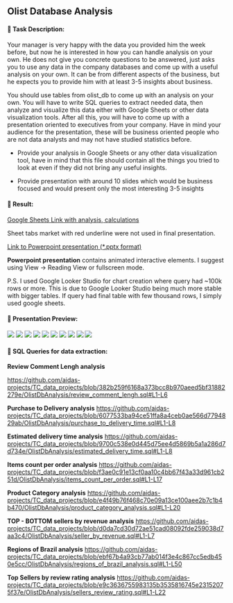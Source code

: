 ## Olist Database Analysis

#### :small_orange_diamond: Task Description:
Your manager is very happy with the data you provided him the week before, but now he is interested in how you can handle analysis on your own. He does not give you concrete questions to be answered, just asks you to use any data in the company databases and come up with a useful analysis on your own. It can be from different aspects of the business, but he expects you to provide him with at least 3-5 insights about business.

You should use tables from olist_db to come up with an analysis on your own. You will have to write SQL queries to extract needed data, then analyze and visualize this data either with Google Sheets or other data visualization tools. After all this, you will have to come up with a presentation oriented to executives from your company. Have in mind your audience for the presentation, these will be business oriented people who are not data analysts and may not have studied statistics before.

* Provide your analysis in Google Sheets or any other data visualization tool, have in mind that this file should contain all the things you tried to look at even if they did not bring any useful insights.

* Provide presentation with around 10 slides which would be business focused and would present only the most interesting 3-5 insights

#### :small_orange_diamond: Result:

[Google Sheets Link with analysis, calculations](https://docs.google.com/spreadsheets/d/1PnMO2s_RZ2QfIoSoawfZny68J9_Q3u0UvnrAz2yxVaw/edit?usp=sharing)

Sheet tabs market with red underline were not used in final presentation.

[Link to Powerpoint presentation (*.pptx format)](https://github.com/aidas-projects/TC_data_projects/blob/main/OlistDbAnalysis/olist_db_analysis.pptx)

**Powerpoint presentation** contains animated interactive elements. I suggest using View -> Reading View or fullscreen mode.

P.S. I used Google Looker Studio for chart creation where query had ~100k rows or more. This is due to Google Looker Studio being much more stable with bigger tables. If query had final table with few thousand rows, I simply used google sheets.


#### :pushpin: Presentation Preview:
<img src="https://github.com/aidas-projects/TC_data_projects/blob/main/OlistDbAnalysis/Slide2.PNG"/> 
<img src="https://github.com/aidas-projects/TC_data_projects/blob/main/OlistDbAnalysis/Slide3.PNG"/> 
<img src="https://github.com/aidas-projects/TC_data_projects/blob/main/OlistDbAnalysis/Slide4.PNG"/> 
<img src="https://github.com/aidas-projects/TC_data_projects/blob/main/OlistDbAnalysis/Slide5.PNG"/> 
<img src="https://github.com/aidas-projects/TC_data_projects/blob/main/OlistDbAnalysis/Slide6.PNG"/> 
<img src="https://github.com/aidas-projects/TC_data_projects/blob/main/OlistDbAnalysis/Slide7.PNG"/> 
<img src="https://github.com/aidas-projects/TC_data_projects/blob/main/OlistDbAnalysis/Slide8.PNG"/> 
<img src="https://github.com/aidas-projects/TC_data_projects/blob/main/OlistDbAnalysis/Slide9.PNG"/> 
<img src="https://github.com/aidas-projects/TC_data_projects/blob/main/OlistDbAnalysis/Slide10.PNG"/> 
<img src="https://github.com/aidas-projects/TC_data_projects/blob/main/OlistDbAnalysis/Slide11.PNG"/> 
 

#### :floppy_disk: SQL Queries for data extraction:

**Review Comment Lengh analysis**

https://github.com/aidas-projects/TC_data_projects/blob/382b259f6168a373bcc8b970aeed5bf31882279e/OlistDbAnalysis/review_comment_lengh.sql#L1-L6

**Purchase to Delivery analysis**
https://github.com/aidas-projects/TC_data_projects/blob/6077533ba94ce51ffa8a4ceb0ae566d7794829ab/OlistDbAnalysis/purchase_to_delivery_time.sql#L1-L8

**Estimated delivery time analysis**
https://github.com/aidas-projects/TC_data_projects/blob/9700c538e0d445d75ee4d5869b5a1a286d7d734e/OlistDbAnalysis/estimated_delivery_time.sql#L1-L8

**Items count per order analysis**
https://github.com/aidas-projects/TC_data_projects/blob/f3ae0c91e13cf0aa10c4bb67f43a33d961cb251d/OlistDbAnalysis/items_count_per_order.sql#L1-L17

**Product Category analysis**
https://github.com/aidas-projects/TC_data_projects/blob/e4f49b76f468c70e09a13ce100aee2b7c1b4b470/OlistDbAnalysis/product_category_analysis.sql#L1-L20

**TOP - BOTTOM sellers by revenue analysis**
https://github.com/aidas-projects/TC_data_projects/blob/d0da7cd30d72ae51cad08092fde259038d7aa3c4/OlistDbAnalysis/seller_by_revenue.sql#L1-L7

**Regions of Brazil analysis**
https://github.com/aidas-projects/TC_data_projects/blob/ebf67b4a93cb77ab014f3e4c867cc5edb450e5cc/OlistDbAnalysis/regions_of_brazil_analysis.sql#L1-L50

**Top Sellers by review rating analysis**
https://github.com/aidas-projects/TC_data_projects/blob/e9c3636755983135b3535816745e23152075f37e/OlistDbAnalysis/sellers_review_rating.sql#L1-L22
